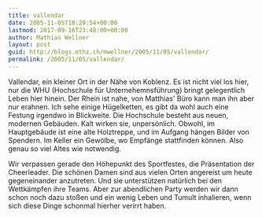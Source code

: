 ```yaml
---
title: vallendar
date: 2005-11-05T18:29:54+00:00
lastmod: 2017-09-16T23:48:00+00:00
author: Mathias Wellner
layout: post
guid: http://blogs.ethz.ch/mwellner/2005/11/05/vallendar/
permalink: /2005/11/05/vallendar/
---
```

Vallendar, ein kleiner Ort in der Nähe von Koblenz. Es ist nicht viel los hier, nur die WHU (Hochschule für Unternehemnsführung) bringt gelegentlich Leben hier hinein. Der Rhein ist nahe, von Matthias' Büro kann man ihn aber nur erahnen. Ich sehe einige Hügelketten, es gibt da wohl auch eine Festung irgendwo in Blickweite. Die Hochschule besteht aus neuen, modernen Gebäuden. Kalt wirken sie, unpersönlich. Obwohl, im Hauptgebäude ist eine alte Holztreppe, und im Aufgang hängen Bilder von Spendern. Im Keller ein Gewölbe, wo Empfänge stattfinden können. Also genau so viel Altes wie notwendig. 

Wir verpassen gerade den Höhepunkt des Sportfestes, die Präsentation der Cheerleader. Die schönen Damen sind aus vielen Orten angereist um heute gegeneinander anzutreten. Und sie unterstützen natürlich bei den Wettkämpfen ihre Teams. Aber zur abendlichen Party werden wir dann schon noch dazu stoßen und ein wenig Leben und Tumult inhalieren, wenn sich diese Dinge schonmal hierher verirrt haben.